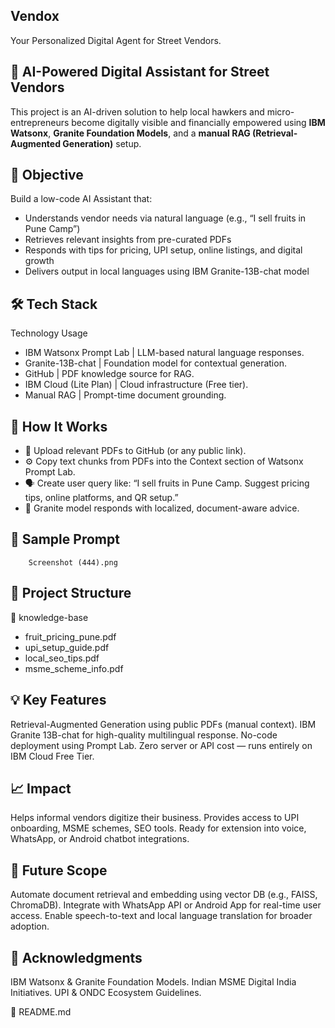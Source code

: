 ## Vendox
Your Personalized Digital Agent for Street Vendors.
## 🧠 AI-Powered Digital Assistant for Street Vendors

This project is an AI-driven solution to help local hawkers and micro-entrepreneurs become digitally visible and financially empowered using **IBM Watsonx**, **Granite Foundation Models**, and a **manual RAG (Retrieval-Augmented Generation)** setup.

## 🚀 Objective

Build a low-code AI Assistant that:
- Understands vendor needs via natural language (e.g., “I sell fruits in Pune Camp”)
- Retrieves relevant insights from pre-curated PDFs
- Responds with tips for pricing, UPI setup, online listings, and digital growth
- Delivers output in local languages using IBM Granite-13B-chat model

## 🛠️ Tech Stack

 Technology Usage

 - IBM Watsonx Prompt Lab | LLM-based natural language responses. 
 - Granite-13B-chat | Foundation model for contextual generation.
 - GitHub | PDF knowledge source for RAG. 
 - IBM Cloud (Lite Plan) | Cloud infrastructure (Free tier). 
 - Manual RAG | Prompt-time document grounding. 

## 🧠 How It Works

- 📄 Upload relevant PDFs to GitHub (or any public link).
- ⚙️ Copy text chunks from PDFs into the Context section of Watsonx Prompt Lab.
- 🗣️ Create user query like:
        “I sell fruits in Pune Camp. Suggest pricing tips, online platforms, and QR setup.”
- 🤖 Granite model responds with localized, document-aware advice.

## 📸 Sample Prompt

        Screenshot (444).png

## 📂 Project Structure

📁 knowledge-base
- fruit_pricing_pune.pdf
- upi_setup_guide.pdf
- local_seo_tips.pdf
- msme_scheme_info.pdf


## 💡 Key Features

Retrieval-Augmented Generation using public PDFs (manual context).
IBM Granite 13B-chat for high-quality multilingual response.
No-code deployment using Prompt Lab.
Zero server or API cost — runs entirely on IBM Cloud Free Tier.

## 📈 Impact
Helps informal vendors digitize their business.
Provides access to UPI onboarding, MSME schemes, SEO tools.
Ready for extension into voice, WhatsApp, or Android chatbot integrations.


## 🔮 Future Scope
Automate document retrieval and embedding using vector DB (e.g., FAISS, ChromaDB).
Integrate with WhatsApp API or Android App for real-time user access.
Enable speech-to-text and local language translation for broader adoption.

## 🙌 Acknowledgments

IBM Watsonx & Granite Foundation Models.
Indian MSME Digital India Initiatives.
UPI & ONDC Ecosystem Guidelines.

📄 README.md

